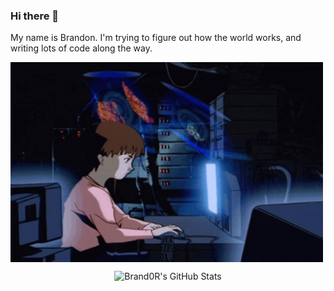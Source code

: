 ### Hi there 👋 
My name is Brandon. I'm trying to figure out how the world works, and writing lots of code along the way.

  <img align="center" alt="GIF" src="https://github.com/Br4nd0R/Br4nd0R/blob/master/computer.gif?raw=true" width="500" height="320" />



<p align="center"> <img src="https://github-readme-stats.vercel.app/api?username=Br4nd0R&show_icons=true&theme=tokyonight" alt="Brand0R's GitHub Stats" />
